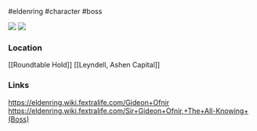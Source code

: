 #eldenring #character #boss

![](https://eldenring.wiki.fextralife.com/file/Elden-Ring/gidron-ofnir-roundtable-hold-npc-elden-ring-wiki-300px2-min.jpeg) ![](https://eldenring.wiki.fextralife.com/file/Elden-Ring/sir_gideon_ofnir_the_all_knowing_bosses_elden_ring_wiki_guide1-min.jpg)
### Location
[[Roundtable Hold]]
[[Leyndell, Ashen Capital]]
### Links
https://eldenring.wiki.fextralife.com/Gideon+Ofnir
https://eldenring.wiki.fextralife.com/Sir+Gideon+Ofnir,+The+All-Knowing+(Boss)